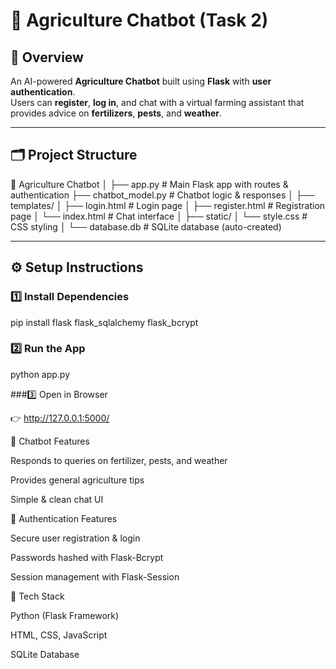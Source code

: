 # 🌾 Agriculture Chatbot (Task 2)

## 📘 Overview
An AI-powered **Agriculture Chatbot** built using **Flask** with **user authentication**.  
Users can **register**, **log in**, and chat with a virtual farming assistant that provides advice on **fertilizers**, **pests**, and **weather**.

---

## 🗂️ Project Structure

📁 Agriculture Chatbot
│
├── app.py # Main Flask app with routes & authentication
├── chatbot_model.py # Chatbot logic & responses
│
├── templates/
│ ├── login.html # Login page
│ ├── register.html # Registration page
│ └── index.html # Chat interface
│
├── static/
│ └── style.css # CSS styling
│
└── database.db # SQLite database (auto-created)


---

## ⚙️ Setup Instructions

### 1️⃣ Install Dependencies

pip install flask flask_sqlalchemy flask_bcrypt

### 2️⃣ Run the App

python app.py

###3️⃣ Open in Browser

👉 http://127.0.0.1:5000/

💬 Chatbot Features

Responds to queries on fertilizer, pests, and weather

Provides general agriculture tips

Simple & clean chat UI

🔐 Authentication Features

Secure user registration & login

Passwords hashed with Flask-Bcrypt

Session management with Flask-Session

🧰 Tech Stack

Python (Flask Framework)

HTML, CSS, JavaScript

SQLite Database


